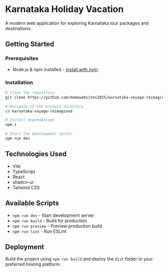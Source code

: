 # Karnataka Holiday Vacation

A modern web application for exploring Karnataka tour packages and destinations.

## Getting Started

### Prerequisites

- Node.js & npm installed - [install with nvm](https://github.com/nvm-sh/nvm#installing-and-updating)

### Installation

```sh
# Clone the repository
git clone https://github.com/demowebsites2025/karnataka-voyage-reimagined.git

# Navigate to the project directory
cd karnataka-voyage-reimagined

# Install dependencies
npm i

# Start the development server
npm run dev
```

## Technologies Used

- Vite
- TypeScript
- React
- shadcn-ui
- Tailwind CSS

## Available Scripts

- `npm run dev` - Start development server
- `npm run build` - Build for production
- `npm run preview` - Preview production build
- `npm run lint` - Run ESLint

## Deployment

Build the project using `npm run build` and deploy the `dist` folder to your preferred hosting platform.